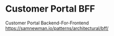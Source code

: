 # Customer Portal BFF

Customer Portal Backend-For-Frontend
https://samnewman.io/patterns/architectural/bff/